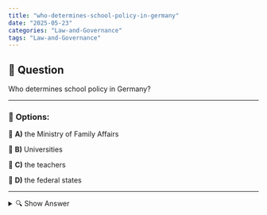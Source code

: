 ```yaml
---
title: "who-determines-school-policy-in-germany"
date: "2025-05-23"
categories: "Law-and-Governance"
tags: "Law-and-Governance"
---
```


## 📌 **Question**

Who determines school policy in Germany?



---

### 📝 **Options:**

🔘 **A)** the Ministry of Family Affairs

🔘 **B)** Universities

🔘 **C)** the teachers

🔘 **D)** the federal states

---

<details>
  <summary>🔍 Show Answer</summary>

  <p>
💡  <b>Correct Answer:</b>  d
  </p>
  <p>
    📖<b>Explanation:</b>
    
  </p>
</details>
